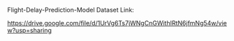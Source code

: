 Flight-Delay-Prediction-Model
Dataset Link:

https://drive.google.com/file/d/1UrVg6Ts7jWNgCnGWithIRtN6jfmNg54w/view?usp=sharing
